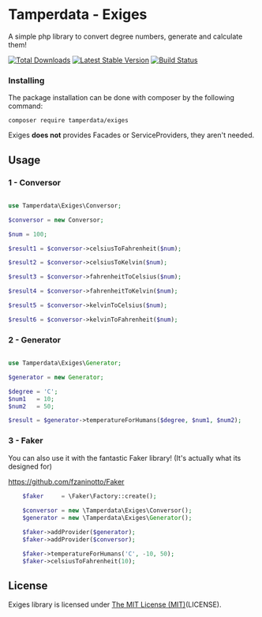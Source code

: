 # Tamperdata - Exiges

A simple php library to convert degree numbers, generate and calculate them!

[![Total Downloads](https://poser.pugx.org/tamperdata/exiges/downloads.svg)](https://packagist.org/packages/tamperdata/exiges)
[![Latest Stable Version](https://poser.pugx.org/tamperdata/exiges/v/stable.svg)](https://packagist.org/packages/tamperdata/exiges)
[![Build Status](https://travis-ci.org/tamperdata/exiges.svg?branch=master)](https://travis-ci.org/tamperdata/exiges) 

### Installing
The package installation can be done with composer by the following command:

```shell
composer require tamperdata/exiges
```

Exiges **does not** provides Facades or ServiceProviders, they aren't needed.

## Usage

### 1 - Conversor

```php

use Tamperdata\Exiges\Conversor;

$conversor = new Conversor;

$num = 100;

$result1 = $conversor->celsiusToFahrenheit($num);

$result2 = $conversor->celsiusToKelvin($num);

$result3 = $conversor->fahrenheitToCelsius($num);

$result4 = $conversor->fahrenheitToKelvin($num);

$result5 = $conversor->kelvinToCelsius($num);

$result6 = $conversor->kelvinToFahrenheit($num);
```

### 2 - Generator

```php

use Tamperdata\Exiges\Generator;

$generator = new Generator;

$degree = 'C';
$num1   = 10;
$num2   = 50;

$result = $generator->temperatureForHumans($degree, $num1, $num2);
```
### 3 - Faker
You can also use it with the fantastic Faker library! (It's actually what its designed for)

https://github.com/fzaninotto/Faker

```php
	$faker     = \Faker\Factory::create();
	
	$conversor = new \Tamperdata\Exiges\Conversor();
	$generator = new \Tamperdata\Exiges\Generator();

	$faker->addProvider($generator);
	$faker->addProvider($conversor);

	$faker->temperatureForHumans('C', -10, 50);
	$faker->celsiusToFahrenheit(10);
```

## License

Exiges library is licensed under [The MIT License (MIT)](https://github.com/tamperdata/exiges/blob/master/LICENSE)(LICENSE).